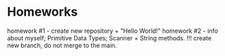 # Homeworks
homework #1 - create new repository + "Hello World!"
homework #2 - info about myself; Primitive Data Types; Scanner + String methods.
!!! create new branch, do not merge to the main.